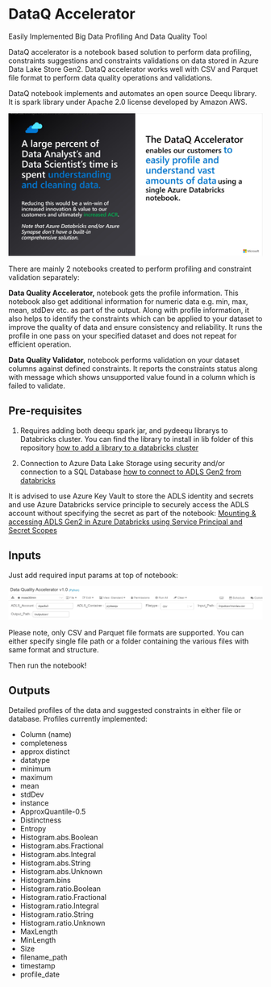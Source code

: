 # DataQ Accelerator
Easily Implemented Big Data Profiling And Data Quality Tool

DataQ accelerator is a notebook based solution to perform data profiling, constraints suggestions and constraints validations on data stored in Azure Data Lake Store Gen2. DataQ accelerator works well with CSV and Parquet file format to perform data quality operations and validations. 

DataQ notebook implements and automates an open source Deequ library. It is spark library under Apache 2.0 license developed by Amazon AWS.

![summary](https://github.com/ashu1979/dataq_accelerator/blob/main/images/DataQ%20%20summary.jpg?raw=true)

There are mainly 2 notebooks created to perform profiling and constraint validation separately:

<b>Data Quality Accelerator,</b> notebook gets the profile information. This notebook also get additional information for numeric data e.g. min, max, mean, stdDev etc. as part of the output. Along with profile information, it also helps to identify the constraints which can be applied to your dataset to improve the quality of data and ensure consistency and reliability. It runs the profile in one pass on your specified dataset and does not repeat for efficient operation.

<b>Data Quality Validator,</b> notebook performs validation on your dataset columns against defined constraints. It reports the constraints status along with message which shows unsupported value found in a column which is failed to validate.

## Pre-requisites
1) Requires adding both deequ spark jar, and pydeequ librarys to Databricks cluster. You can find the library to install in lib folder of this repository
[how to add a library to a databricks cluster](https://docs.microsoft.com/en-us/azure/databricks/libraries/cluster-libraries)


2) Connection to Azure Data Lake Storage using security and/or connection to a SQL Database
[how to connect to ADLS Gen2 from databricks](https://docs.databricks.com/data/data-sources/azure/azure-datalake-gen2.html)

It is advised to use Azure Key Vault to store the ADLS identity and secrets and use Azure Databricks service principle to securely access the ADLS account without specifying the secret as part of the notebook:
[Mounting & accessing ADLS Gen2 in Azure Databricks using Service Principal and Secret Scopes](https://towardsdatascience.com/mounting-accessing-adls-gen2-in-azure-databricks-using-service-principal-and-secret-scopes-96e5c3d6008b)


## Inputs
Just add required input params at top of notebook:

![Just add required input params at top of notebook](https://github.com/ashu1979/dataq_accelerator/blob/main/images/Inputs.jpg?raw=true)

Please note, only CSV and Parquet file formats are supported. You can either specify single file path or a folder containing the various files with same format and structure.

Then run the notebook!

## Outputs
Detailed profiles of the data and suggested constraints in either file or database.
Profiles currently implemented:

 - Column (name)
 - completeness
 - approx distinct
 - datatype
 - minimum
 - maximum
 - mean
 - stdDev
 - instance
 - ApproxQuantile-0.5
 - Distinctness
 - Entropy
 - Histogram.abs.Boolean
 - Histogram.abs.Fractional
 - Histogram.abs.Integral
 - Histogram.abs.String
 - Histogram.abs.Unknown
 - Histogram.bins
 - Histogram.ratio.Boolean
 - Histogram.ratio.Fractional
 - Histogram.ratio.Integral
 - Histogram.ratio.String
 - Histogram.ratio.Unknown
 - MaxLength
 - MinLength
 - Size
 - filename_path
 - timestamp
 - profile_date

